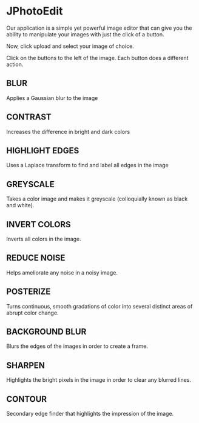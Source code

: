 # JPhotoEdit
Our application is a simple yet powerful image editor that can give you the ability to manipulate your images with just the click of a button.

Now, click upload and select your image of choice.

Click on the buttons to the left of the image. Each button does a different action.

## BLUR
Applies a Gaussian blur to the image

## CONTRAST
Increases the difference in bright and dark colors

## HIGHLIGHT EDGES
Uses a Laplace transform to find and label all edges in the image

## GREYSCALE
Takes a color image and makes it greyscale (colloquially known as black and white).

## INVERT COLORS
Inverts all colors in the image.

## REDUCE NOISE 
Helps ameliorate any noise in a noisy image.

## POSTERIZE 
Turns continuous, smooth gradations of color into several distinct areas of abrupt color change.
 
## BACKGROUND BLUR 
Blurs the edges of the images in order to create a frame.

## SHARPEN 
Highlights the bright pixels in the image in order to clear any blurred lines.

## CONTOUR
Secondary edge finder that highlights the impression of the image.
